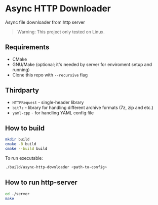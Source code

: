# Async HTTP Downloader

Async file downloader from http server

> Warning: This project only tested on Linux.

## Requirements

- CMake
- GNU/Make (optional; it's needed by server for enviroment setup and running)
- Clone this repo with `--recursive` flag

## Thirdparty

- `HTTPRequest` - single-header library
- `bit7z` - library for handling different archive formats (7z, zip and etc.)
- `yaml-cpp` - for handling YAML config file

## How to build

```bash
mkdir build
cmake -B build
cmake --build build
```

To run executable:

```bash
./build/async-http-downloader <path-to-config>
```

## How to run http-server

```bash
cd ./server
make
```

